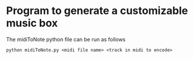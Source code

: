 # Program to generate a customizable music box
The midiToNote python file can be run as follows
```
python midiToNote.py <midi file name> <track in midi to encode> 
```
